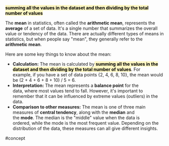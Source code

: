 <mark style="background: #FFF3A3A6;">**summing all the values in the dataset and then dividing by the total number of values**</mark>

The **mean** in statistics, often called the **arithmetic mean**, represents the **average** of a set of data. It's a single number that summarizes the overall value or tendency of the data. There are actually different types of means in statistics, but when people say "mean", they generally refer to the **arithmetic mean**.

Here are some key things to know about the mean:

- **Calculation:** The mean is calculated by<mark style="background: #FFF3A3A6;"> **summing all the values in the dataset and then dividing by the total number of values**</mark>. For example, if you have a set of data points {2, 4, 6, 8, 10}, the mean would be (2 + 4 + 6 + 8 + 10) / 5 = 6.
- **Interpretation:** The mean represents a **balance point** for the data, where most values tend to fall. However, it's important to remember that it can be influenced by extreme values (outliers) in the data.
- **Comparison to other measures:** The mean is one of three main measures of **central tendency**, along with the **median** and the **mode**. The median is the "middle" value when the data is ordered, while the mode is the most frequent value. Depending on the distribution of the data, these measures can all give different insights.

#concept 